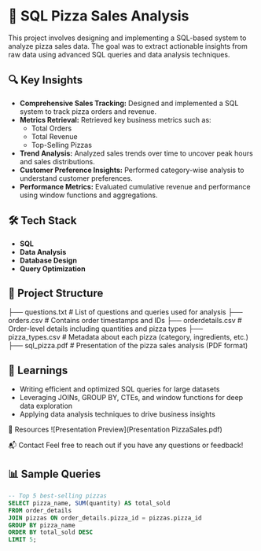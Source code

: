 # 🍕 SQL Pizza Sales Analysis

This project involves designing and implementing a SQL-based system to analyze pizza sales data. The goal was to extract actionable insights from raw data using advanced SQL queries and data analysis techniques.

## 🔍 Key Insights

- **Comprehensive Sales Tracking:** Designed and implemented a SQL system to track pizza orders and revenue.
- **Metrics Retrieval:** Retrieved key business metrics such as:
  - Total Orders
  - Total Revenue
  - Top-Selling Pizzas
- **Trend Analysis:** Analyzed sales trends over time to uncover peak hours and sales distributions.
- **Customer Preference Insights:** Performed category-wise analysis to understand customer preferences.
- **Performance Metrics:** Evaluated cumulative revenue and performance using window functions and aggregations.

## 🛠 Tech Stack

- **SQL**
- **Data Analysis**
- **Database Design**
- **Query Optimization**

## 📁 Project Structure

├── questions.txt # List of questions and queries used for analysis
├── orders.csv # Contains order timestamps and IDs
├── orderdetails.csv # Order-level details including quantities and pizza types
├── pizza_types.csv # Metadata about each pizza (category, ingredients, etc.)
├── sql_pizza.pdf # Presentation of the pizza sales analysis (PDF format)


## 🧠 Learnings

- Writing efficient and optimized SQL queries for large datasets
- Leveraging JOINs, GROUP BY, CTEs, and window functions for deep data exploration
- Applying data analysis techniques to drive business insights


📎 Resources
![Presentation Preview](Presentation PizzaSales.pdf)

📬 Contact
Feel free to reach out if you have any questions or feedback!

## 📊 Sample Queries

```sql
-- Top 5 best-selling pizzas
SELECT pizza_name, SUM(quantity) AS total_sold
FROM order_details
JOIN pizzas ON order_details.pizza_id = pizzas.pizza_id
GROUP BY pizza_name
ORDER BY total_sold DESC
LIMIT 5;
